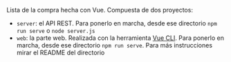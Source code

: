 Lista de la compra hecha con Vue. Compuesta de dos proyectos:

- `server`: el API REST. Para ponerlo en marcha, desde ese directorio `npm run serve` o `node server.js`  
- `web`: la parte web. Realizada con la herramienta [Vue CLI](https://cli.vuejs.org/). Para ponerlo en marcha, desde ese directorio `npm run serve`. Para más instrucciones mirar el README del directorio
